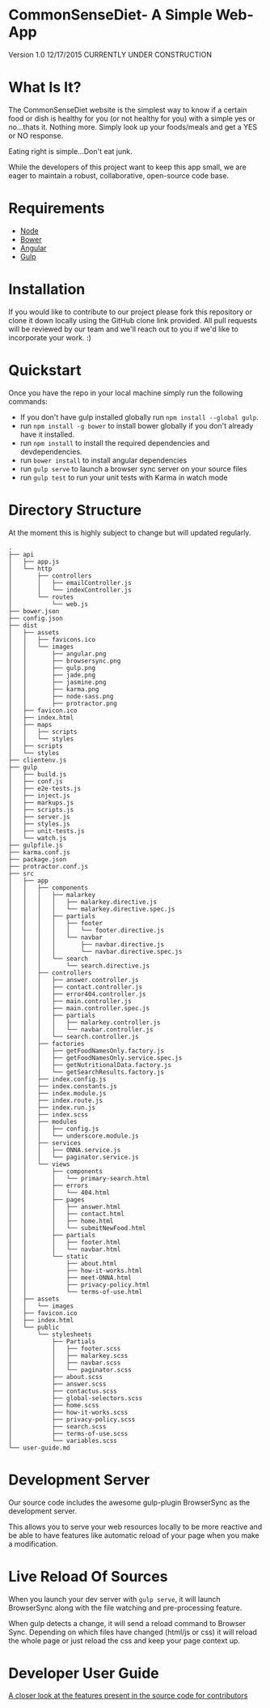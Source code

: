 # CommonSenseDiet- A Simple Web-App
Version 1.0 12/17/2015
CURRENTLY UNDER CONSTRUCTION



# What Is It?

The CommonSenseDiet website is the simplest way to know if a certain food or
dish is healthy for you (or not healthy for you) with a simple yes or no...thats it. Nothing more.
Simply look up your foods/meals and get a YES or NO response.

Eating right is simple...Don't eat junk.

While the developers of this project want to keep this app small, we are
eager to maintain a robust, collaborative, open-source code base.

# Requirements

* [Node](https://nodejs.org/en/)
* [Bower](http://bower.io/)
* [Angular](https://angularjs.org/)
* [Gulp](http://gulpjs.com/)

# Installation

If you would like to contribute to our project please fork
this repository or clone it down locally using the GitHub clone link
provided. All pull requests will be reviewed by our team and we'll reach
out to you if we'd like to incorporate your work. :)

# Quickstart

Once you have the repo in your local machine simply run the following commands:

* If you don't have gulp installed globally run `npm install --global gulp`.
* run `npm install -g bower` to install bower globally if you don't already have it installed.
* run `npm install` to install the required dependencies and devdependencies.
* run `bower install` to install angular dependencies
* run `gulp serve` to launch a browser sync server on your source files
* run `gulp test` to run your unit tests with Karma in watch mode

# Directory Structure

At the moment this is highly subject to change but will updated regularly.  

```
.
├── api
│   ├── app.js
│   └── http
│       ├── controllers
│       │   ├── emailController.js
│       │   └── indexController.js
│       └── routes
│           └── web.js
├── bower.json
├── config.json
├── dist
│   ├── assets
│   │   ├── favicons.ico
│   │   └── images
│   │       ├── angular.png
│   │       ├── browsersync.png
│   │       ├── gulp.png
│   │       ├── jade.png
│   │       ├── jasmine.png
│   │       ├── karma.png
│   │       ├── node-sass.png
│   │       ├── protractor.png
│   ├── favicon.ico
│   ├── index.html
│   ├── maps
│   │   ├── scripts
│   │   └── styles
│   ├── scripts
│   └── styles
├── clientenv.js
├── gulp
│   ├── build.js
│   ├── conf.js
│   ├── e2e-tests.js
│   ├── inject.js
│   ├── markups.js
│   ├── scripts.js
│   ├── server.js
│   ├── styles.js
│   ├── unit-tests.js
│   └── watch.js
├── gulpfile.js
├── karma.conf.js
├── package.json
├── protractor.conf.js
├── src
│   ├── app
│   │   ├── components
│   │   │   ├── malarkey
│   │   │   │   ├── malarkey.directive.js
│   │   │   │   └── malarkey.directive.spec.js
│   │   │   ├── partials
│   │   │   │   ├── footer
│   │   │   │   │   └── footer.directive.js
│   │   │   │   └── navbar
│   │   │   │       ├── navbar.directive.js
│   │   │   │       └── navbar.directive.spec.js
│   │   │   └── search
│   │   │       └── search.directive.js
│   │   ├── controllers
│   │   │   ├── answer.controller.js
│   │   │   ├── contact.controller.js
│   │   │   ├── error404.controller.js
│   │   │   ├── main.controller.js
│   │   │   ├── main.controller.spec.js
│   │   │   ├── partials
│   │   │   │   ├── malarkey.controller.js
│   │   │   │   └── navbar.controller.js
│   │   │   └── search.controller.js
│   │   ├── factories
│   │   │   ├── getFoodNamesOnly.factory.js
│   │   │   ├── getFoodNamesOnly.service.spec.js
│   │   │   ├── getNutritionalData.factory.js
│   │   │   └── getSearchResults.factory.js
│   │   ├── index.config.js
│   │   ├── index.constants.js
│   │   ├── index.module.js
│   │   ├── index.route.js
│   │   ├── index.run.js
│   │   ├── index.scss
│   │   ├── modules
│   │   │   ├── config.js
│   │   │   └── underscore.module.js
│   │   ├── services
│   │   │   ├── ONNA.service.js
│   │   │   └── paginator.service.js
│   │   └── views
│   │       ├── components
│   │       │   └── primary-search.html
│   │       ├── errors
│   │       │   └── 404.html
│   │       ├── pages
│   │       │   ├── answer.html
│   │       │   ├── contact.html
│   │       │   ├── home.html
│   │       │   └── submitNewFood.html
│   │       ├── partials
│   │       │   ├── footer.html
│   │       │   └── navbar.html
│   │       └── static
│   │           ├── about.html
│   │           ├── how-it-works.html
│   │           ├── meet-ONNA.html
│   │           ├── privacy-policy.html
│   │           └── terms-of-use.html
│   ├── assets
│   │   └── images
│   ├── favicon.ico
│   ├── index.html
│   └── public
│       └── stylesheets
│           ├── Partials
│           │   ├── footer.scss
│           │   ├── malarkey.scss
│           │   ├── navbar.scss
│           │   └── paginator.scss
│           ├── about.scss
│           ├── answer.scss
│           ├── contactus.scss
│           ├── global-selectors.scss
│           ├── home.scss
│           ├── how-it-works.scss
│           ├── privacy-policy.scss
│           ├── search.scss
│           ├── terms-of-use.scss
│           └── variables.scss
└── user-guide.md

```

# Development Server

Our source code includes the awesome gulp-plugin BrowserSync as the development server.

This allows you to serve your web resources locally to be more reactive and be able to have features like automatic reload of your page when you make a modification.

# Live Reload Of Sources

When you launch your dev server with `gulp serve`, it will launch BrowserSync along with the file watching and pre-processing feature.

When gulp detects a change, it will send a reload command to Browser Sync. Depending on which files have changed (html/js or css) it will reload the whole page or just reload the css and keep your page context up.

# Developer User Guide

[A closer look at the features present in the source code for contributors](user-guide.md)
